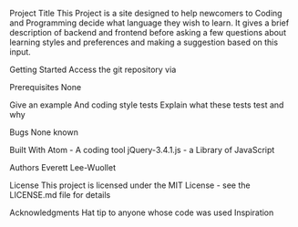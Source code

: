Project Title
This Project is a site designed to help newcomers to Coding and Programming decide what language they wish to learn. It gives a brief description of backend and frontend before asking a few questions about learning styles and preferences and making a suggestion based on this input.

Getting Started
Access the git repository via

Prerequisites
None

Give an example
And coding style tests
Explain what these tests test and why

Bugs
None known

Built With
Atom - A coding tool
jQuery-3.4.1.js - a Library of JavaScript

Authors
Everett Lee-Wuollet

License
This project is licensed under the MIT License - see the LICENSE.md file for details

Acknowledgments
Hat tip to anyone whose code was used
Inspiration
